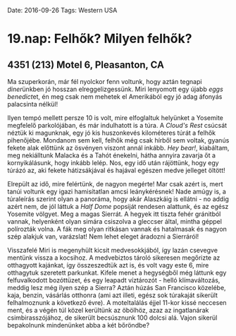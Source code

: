Date: 2016-09-26
Tags: Western USA

# 19.nap: Felhők? Milyen felhők?

## 4351 (213) Motel 6, Pleasanton, CA

Ma szuperkorán, már fél nyolckor fenn voltunk, hogy aztán tegnapi *diner*ünkben jó hosszan elreggelizgessünk. Miri lenyomott egy újabb *eggs benedict*et, én meg csak nem mehetek el Amerikából egy jó adag áfonyás palacsinta nélkül!

Ilyen tempó mellett persze 10 is volt, mire elfoglaltuk helyünket a Yosemite megfelelő parkolójában, és már indulhatott is a túra. A *Cloud's Rest* csúcsát néztük ki magunknak, egy jó kis huszonkevés kilométeres túrát a felhők pihenőjébe. Mondanom sem kell, felhők még csak hírből sem voltak, gyanús fekete alak előttünk az ösvényen viszont annál inkább. *Hey bear!*, kiabáltam, meg nekiálltunk Malacka és a Tahót énekelni, hátha annyira zavarja őt a kornyikálásunk, hogy inkább lelép. Nos, egy idő után rájöttünk, hogy egy túrázó az, aki fekete hátizsákjával és hajával egészen medve jelleget öltött!

Elrepült az idő, mire felértünk, de nagyon megérte! Mar csak azért is, mert tanúi voltunk egy igazi hamisítatlan amcsi leánykérésnek! Nade amúgy is, a túraleírás szerint olyan a panoráma, hogy akár Alaszkáig is ellátni - no addig azért nem, de jól láttuk a *Half Dome* popsiját rendesen alattunk, és az egész Yosemite völgyet. Meg a magas Sierrát. A hegyek itt tiszta fehér gránitból vannak, helyenként olyan simára csiszolva a gleccser által, mintha géppel polírozták volna. A fák meg olyan ritkásan vannak és hatalmasak és nagyon szép alakjuk van, varázslat! Nem lehet eleget áradozni a Sierráról!

Visszafelé Miri is megenyhült kicsit medvesokkjából, így lazán csevegve mentünk vissza a kocsihoz. A medvebiztos tároló sikeresen megőrizte az otthagyott kajánkat, így összeszedtük azt is, és volt vagy este 6, mire otthagytuk szeretett parkunkat. Kifele menet a hegységből még láttunk egy felfuvalkodott bozóttüzet, és egy leapadt víztározót - helló klímaváltozás, meddig lesz még ilyen szép a Sierra? Aztán húzás San Francisco közelébe, kaja, benzin, vásárlás otthonra (ami azt illeti, egész sok túrakaját sikerült felhalmoznunk a következő évre). A moteltalálás éjjel 11-kor kissé neccesen ment, és a végén túl közel kerültünk az öbölhöz, azaz az ingatlanárak csimbirasszójához, de sikerült becsúsznunk 100 dolcsi alá. Vajon sikerül bepakolnunk mindenünket abba a két bőröndbe?
